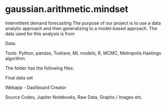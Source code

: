 # gaussian.arithmetic.mindset
Intermittent demand forecasting
The purpose of our project is to use a data analytic approach and then generalizing to a model-based approach. The data used for this analysis is from 

Data: 

Tools: Python, pandas, Tushare, ML models, R, MCMC, Metropolis Hastings algorithm.

The folder has the following files:

Final data set

Webapp - Dashboard Creator

Source Codes, Jupiter Notebooks, Raw Data, Graphs / Images etc. 
